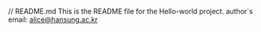 // README.md
This is the README file for the Hello-world project.
author`s email: alice@hansung.ac.kr
